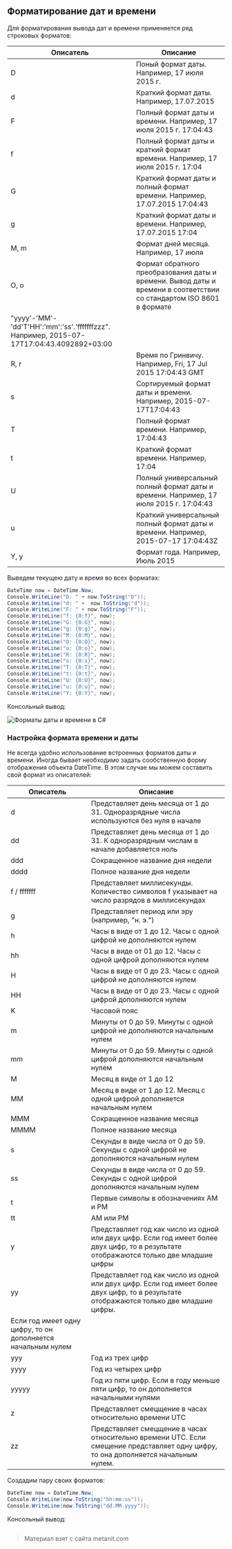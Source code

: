 ## Форматирование дат и времени

Для форматирования вывода дат и времени применяется ряд строковых форматов:

| Описатель | Описание                                                                                                                                                                                                         |
|-----------|------------------------------------------------------------------------------------------------------------------------------------------------------------------------------------------------------------------|
| D         | Поный формат даты. Например, 17 июля 2015 г.                                                                                                                                                                     |
| d         | Краткий формат даты. Например, 17.07.2015                                                                                                                                                                        |
| F         | Полный формат даты и времени. Например, 17 июля 2015 г. 17:04:43                                                                                                                                                 |
| f         | Полный формат даты и краткий формат времени. Например, 17 июля 2015 г. 17:04                                                                                                                                     |
| G         | Краткий формат даты и полный формат времени. Например, 17.07.2015 17:04:43                                                                                                                                       |
| g         | Краткий формат даты и времени. Например, 17.07.2015 17:04                                                                                                                                                        |
| M, m      | Формат дней месяца. Например, 17 июля                                                                                                                                                                            |
| O, o      | Формат обратного преобразования даты и времени. Вывод даты и времени в соответствии со стандартом ISO 8601 в формате 
"yyyy'-'MM'-'dd'T'HH':'mm':'ss'.'fffffffzzz". Например, 2015-07-17T17:04:43.4092892+03:00 |
| R, r      | Время по Гринвичу. Например, Fri, 17 Jul 2015 17:04:43 GMT                                                                                                                                                       |
| s         | Сортируемый формат даты и времени. Например, 2015-07-17T17:04:43                                                                                                                                                 |
| T         | Полный формат времени. Например, 17:04:43                                                                                                                                                                        |
| t         | Краткий формат времени. Например, 17:04                                                                                                                                                                          |
| U         | Полный универсальный полный формат даты и времени. Например, 17 июля 2015 г. 17:04:43                                                                                                                            |
| u         | Краткий универсальный полный формат даты и времени. Например, 2015-07-17 17:04:43Z                                                                                                                               |
| Y, y      | Формат года. Например, Июль 2015                                                                                                                                                                                 |
Выведем текущею дату и время во всех форматах:

```cs
DateTime now = DateTime.Now;
Console.WriteLine("D: " + now.ToString("D"));
Console.WriteLine("d: " +  now.ToString("d"));
Console.WriteLine("F: " + now.ToString("F"));
Console.WriteLine("f: {0:f}", now);
Console.WriteLine("G: {0:G}", now);
Console.WriteLine("g: {0:g}", now);
Console.WriteLine("M: {0:M}", now);
Console.WriteLine("O: {0:O}", now);
Console.WriteLine("o: {0:o}", now);
Console.WriteLine("R: {0:R}", now);
Console.WriteLine("s: {0:s}", now);
Console.WriteLine("T: {0:T}", now);
Console.WriteLine("t: {0:t}", now);
Console.WriteLine("U: {0:U}", now);
Console.WriteLine("u: {0:u}", now);
Console.WriteLine("Y: {0:Y}", now);
```

Консольный вывод:

![Форматы даты и времени в C#](https://metanit.com/sharp/tutorial/./pics/datetime.png)

### Настройка формата времени и даты

Не всегда удобно использование встроенных форматов даты и времени. Иногда бывает необходимо задать сообственную форму отображения объекта DateTime. В этом случае мы можем составить свой формат из описателей:

| Описатель   | Описание                                                                                                                                                                                                 |
|-------------|----------------------------------------------------------------------------------------------------------------------------------------------------------------------------------------------------------|
| d           | Представляет день месяца от 1 до 31. Одноразрядные числа используются без нуля в начале                                                                                                                  |
| dd          | Представляет день месяца от 1 до 31. К одноразрядным числам в начале добавляется ноль                                                                                                                    |
| ddd         | Сокращенное название дня недели                                                                                                                                                                          |
| dddd        | Полное название дня недели                                                                                                                                                                               |
| f / fffffff | Представляет миллисекунды. Количество символов f указывает на число разрядов в миллисекундах                                                                                                             |
| g           | Представляет период или эру (например, "н. э.")                                                                                                                                                          |
| h           | Часы в виде от 1 до 12. Часы с одной цифрой не дополняются нулем                                                                                                                                         |
| hh          | Часы в виде от 01 до 12. Часы с одной цифрой дополняются нулем                                                                                                                                           |
| H           | Часы в виде от 0 до 23. Часы с одной цифрой не дополняются нулем                                                                                                                                         |
| HH          | Часы в виде от 0 до 23. Часы с одной цифрой дополняются нулем                                                                                                                                            |
| K           | Часовой пояс                                                                                                                                                                                             |
| m           | Минуты от 0 до 59. Минуты с одной цифрой не дополняются начальным нулем                                                                                                                                  |
| mm          | Минуты от 0 до 59. Минуты с одной цифрой дополняются начальным нулем                                                                                                                                     |
| M           | Месяц в виде от 1 до 12                                                                                                                                                                                  |
| MM          | Месяц в виде от 1 до 12. Месяц с одной цифрой дополняется начальным нулем                                                                                                                                |
| MMM         | Сокращенное название месяца                                                                                                                                                                              |
| MMMM        | Полное название месяца                                                                                                                                                                                   |
| s           | Секунды в виде числа от 0 до 59. Секунды с одной цифрой не дополняются начальным нулем                                                                                                                   |
| ss          | Секунды в виде числа от 0 до 59. Секунды с одной цифрой дополняются начальным нулем                                                                                                                      |
| t           | Первые символы в обозначениях AM и PM                                                                                                                                                                    |
| tt          | AM или PM                                                                                                                                                                                                |
| y           | Представляет год как число из одной или двух цифр. Если год имеет более двух цифр, то в результате отображаются только две младшие цифры                                                                 |
| yy          | Представляет год как число из одной или двух цифр. Если год имеет более двух цифр, то в результате отображаются только две младшие цифры. 
Если год имеет одну цифру, то он дополняется начальным нулем |
| yyy         | Год из трех цифр                                                                                                                                                                                         |
| yyyy        | Год из четырех цифр                                                                                                                                                                                      |
| yyyyy       | Год из пяти цифр. Если в году меньше пяти цифр, то он дополняется начальными нулями                                                                                                                      |
| z           | Представляет смецщение в часах относительно времени UTC                                                                                                                                                  |
| zz          | Представляет смецщение в часах относительно времени UTC. Если смещение представляет одну цифру, то она дополняется начальным нулем.                                                                      |
Создадим пару своих форматов:

```cs
DateTime now = DateTime.Now;
Console.WriteLine(now.ToString("hh:mm:ss"));
Console.WriteLine(now.ToString("dd.MM.yyyy"));
```

Консольный вывод:

```

```


> Материал взят с сайта metanit.com